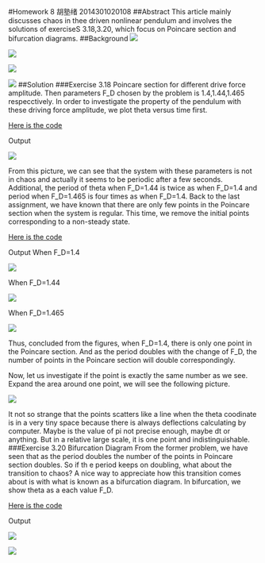 #Homework 8 胡塾绪 2014301020108
##Abstract
This article mainly discusses chaos in thee driven nonlinear pendulum and involves the solutions of exerciseS 3.18,3.20, which focus on Poincare section and bifurcation diagrams.
##Background
[![](https://github.com/earthhero2016/compuational_physics_N2014301020108/blob/master/Ex-8/20140708131201_7154.gif)](https://github.com/earthhero2016/compuational_physics_N2014301020108/blob/master/Ex-8/pendulum.py)

![](https://github.com/earthhero2016/compuational_physics_N2014301020108/blob/master/Ex-8/XXXXX1.png)

![](https://github.com/earthhero2016/compuational_physics_N2014301020108/blob/master/Ex-8/2016-11-12_233208.png)

![](https://github.com/earthhero2016/compuational_physics_N2014301020108/blob/master/Ex-8/3.12.png)
##Solution
###Exercise 3.18 Poincare section for different drive force amplitude.
Then parameters F_D chosen by the problem is 1.4,1.44,1.465 respecctively. In order to investigate the property of the pendulum with these driving force amplitude, we plot theta versus time first.

[Here is the code](https://github.com/earthhero2016/compuational_physics_N2014301020108/blob/master/Ex-8/theta.py)

Output

![](https://github.com/earthhero2016/compuational_physics_N2014301020108/blob/master/Ex-8/figure_1.png)

From this picture, we can see that the system with these parameters is not in chaos and actually it seems to be periodic after a few seconds. Additional, the period of theta when F_D=1.44 is twice as when F_D=1.4 and period when F_D=1.465 is four times as when F_D=1.4. Back to the last assignment, we have known that there are only few points in the Poincare section when the system is regular. This time, we remove the initial points corresponding to a non-steady state.

[Here is the code](https://github.com/earthhero2016/compuational_physics_N2014301020108/blob/master/Ex-8/3.12.py)

Output
When F_D=1.4

![](https://github.com/earthhero2016/compuational_physics_N2014301020108/blob/master/Ex-8/3.18%20FD%3D1.4.png)

When F_D=1.44

![](https://github.com/earthhero2016/compuational_physics_N2014301020108/blob/master/Ex-8/3.18%20FD%3D1.44.png)

When F_D=1.465

![](https://github.com/earthhero2016/compuational_physics_N2014301020108/blob/master/Ex-8/3.18%20FD%3D1.465.png)

Thus, concluded from the figures, when F_D=1.4, there is only one point in the Poincare section. And as the period doubles with the change of F_D, the number of points in the Poincare section will double correspondingly.

Now, let us investigate if the point is exactly the same number as we see.
Expand the area around one point, we will see the following picture.

![](https://github.com/earthhero2016/compuational_physics_N2014301020108/blob/master/Ex-8/3.18%20e.png)

It not so strange that the points scatters like a line when the theta coodinate is in a very tiny space because there is always  deflections calculating by computer. Maybe is the value of pi not precise enough, maybe dt or anything. But in a relative large scale, it is one point and indistinguishable.
###Exercise 3.20 Bifurcation Diagram
From the former problem, we have seen that as the period doubles the number of the points in Poincare section doubles. So if th e period keeps on doubling, what about the transition to chaos? A nice way to appreciate how this transition comes about is with what is known as a bifurcation diagram. In bifurcation, we show theta as a each value F_D.

[Here is the code](https://github.com/earthhero2016/compuational_physics_N2014301020108/blob/master/Ex-8/3.201.py)

Output

![](https://github.com/earthhero2016/compuational_physics_N2014301020108/blob/master/Ex-8/figure_3.png)

![](https://github.com/earthhero2016/compuational_physics_N2014301020108/blob/master/Ex-8/1112.png)
